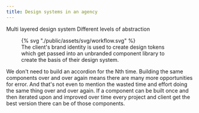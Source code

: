 ```yaml
---
title: Design systems in an agency
---
```


Multi layered design system
Different levels of abstraction

<figure>
	{% svg "./public/assets/svg/workflow.svg" %}
	<figcaption>
		The client's brand identity is used to create design tokens which get passed into an unbranded component library to create the basis of their design system.
	</figcaption>
</figure>

We don't need to build an accordion for the Nth time. Building the same components over and over again means there are many more opportunities for error. And that's not even to mention the wasted time and effort doing the same thing over and over again. If a component can be built once and then iterated upon and improved over time every project and client get the best version there can be of those components.
